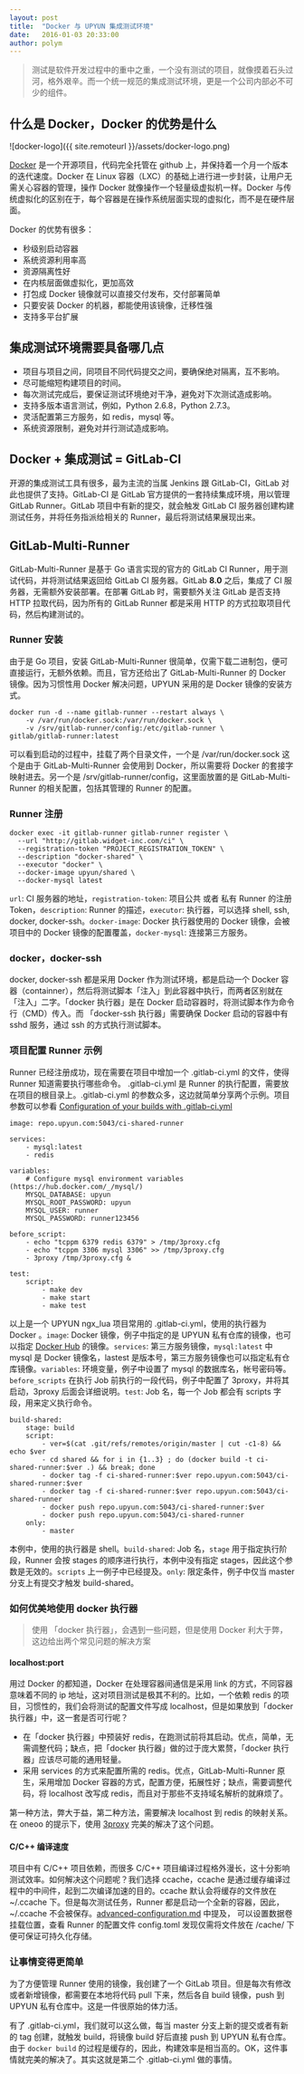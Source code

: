 ```yaml
---
layout: post
title:  "Docker 与 UPYUN 集成测试环境"
date:   2016-01-03 20:33:00
author: polym
---
```


> 测试是软件开发过程中的重中之重，一个没有测试的项目，就像摸着石头过河，格外艰辛。而一个统一规范的集成测试环境，更是一个公司内部必不可少的组件。

## 什么是 Docker，Docker 的优势是什么

![docker-logo]({{ site.remoteurl }}/assets/docker-logo.png)

[Docker](https://github.com/docker/docker) 是一个开源项目，代码完全托管在 github 上，并保持着一个月一个版本的迭代速度。Docker 在 Linux 容器（LXC）的基础上进行进一步封装，让用户无需关心容器的管理，操作 Docker 就像操作一个轻量级虚拟机一样。Docker 与传统虚拟化的区别在于，每个容器是在操作系统层面实现的虚拟化，而不是在硬件层面。

Docker 的优势有很多：

- 秒级别启动容器
- 系统资源利用率高
- 资源隔离性好
- 在内核层面做虚拟化，更加高效
- 打包成 Docker 镜像就可以直接交付发布，交付部署简单
- 只要安装 Docker 的机器，都能使用该镜像，迁移性强
- 支持多平台扩展

## 集成测试环境需要具备哪几点

- 项目与项目之间，同项目不同代码提交之间，要确保绝对隔离，互不影响。
- 尽可能缩短构建项目的时间。
- 每次测试完成后，要保证测试环境绝对干净，避免对下次测试造成影响。
- 支持多版本语言测试，例如，Python 2.6.8，Python 2.7.3。
- 灵活配置第三方服务，如 redis，mysql 等。
- 系统资源限制，避免对并行测试造成影响。

## Docker + 集成测试 = GitLab-CI

开源的集成测试工具有很多，最为主流的当属 Jenkins 跟 GitLab-CI，GitLab 对此也提供了支持。GitLab-CI 是 GitLab 官方提供的一套持续集成环境，用以管理 GitLab Runner。GitLab 项目中有新的提交，就会触发 GitLab CI 服务器创建构建测试任务，并将任务指派给相关的 Runner，最后将测试结果展现出来。

## GitLab-Multi-Runner

GitLab-Multi-Runner 是基于 Go 语言实现的官方的 GitLab CI Runner，用于测试代码，并将测试结果返回给 GitLab CI 服务器。GitLab **8.0** 之后，集成了 CI 服务器，无需额外安装部署。在部署 GitLab 时，需要额外关注 GitLab 是否支持 HTTP 拉取代码，因为所有的 GitLab Runner 都是采用 HTTP 的方式拉取项目代码，然后构建测试的。

### Runner 安装

由于是 Go 项目，安装 GitLab-Multi-Runner 很简单，仅需下载二进制包，便可直接运行，无额外依赖。而且，官方还给出了 GitLab-Multi-Runner 的 Docker 镜像。因为习惯性用 Docker 解决问题，UPYUN 采用的是 Docker 镜像的安装方式。

~~~
docker run -d --name gitlab-runner --restart always \
    -v /var/run/docker.sock:/var/run/docker.sock \
    -v /srv/gitlab-runner/config:/etc/gitlab-runner \
gitlab/gitlab-runner:latest
~~~

可以看到启动的过程中，挂载了两个目录文件，一个是 /var/run/docker.sock 这个是由于 GitLab-Multi-Runner 会使用到 Docker，所以需要将 Docker 的套接字映射进去。另一个是 /srv/gitlab-runner/config，这里面放置的是 GitLab-Multi-Runner 的相关配置，包括其管理的 Runner 的配置。

### Runner 注册

~~~
docker exec -it gitlab-runner gitlab-runner register \
  --url "http://gitlab.widget-inc.com/ci" \
  --registration-token "PROJECT_REGISTRATION_TOKEN" \
  --description "docker-shared" \
  --executor "docker" \
  --docker-image upyun/shared \
  --docker-mysql latest
~~~

`url`: CI 服务器的地址，`registration-token`: 项目公共 或者 私有 Runner 的注册 Token，`description`: Runner 的描述，`executor`: 执行器，可以选择 shell, ssh, docker, docker-ssh。`docker-image`: Docker 执行器使用的 Docker 镜像，会被项目中的 Docker 镜像的配置覆盖，`docker-mysql`: 连接第三方服务。

### docker，docker-ssh

docker, docker-ssh 都是采用 Docker 作为测试环境，都是启动一个 Docker 容器（containner），然后将测试脚本「注入」到此容器中执行，而两者区别就在「注入」二字。「docker 执行器」是在 Docker 启动容器时，将测试脚本作为命令行（CMD）传入。而
「docker-ssh 执行器」需要确保 Docker 启动的容器中有 sshd 服务，通过 ssh 的方式执行测试脚本。

### 项目配置 Runner 示例

Runner 已经注册成功，现在需要在项目中增加一个 .gitlab-ci.yml 的文件，使得 Runner 知道需要执行哪些命令。 .gitlab-ci.yml 是 Runner 的执行配置，需要放在项目的根目录上。.gitlab-ci.yml 的参数众多，这边就简单分享两个示例。项目参数可以参看 [Configuration of your builds with .gitlab-ci.yml](http://doc.gitlab.com/ce/ci/yaml/README.html)


~~~
image: repo.upyun.com:5043/ci-shared-runner

services:
    - mysql:latest
    - redis

variables:
    # Configure mysql environment variables (https://hub.docker.com/_/mysql/)
    MYSQL_DATABASE: upyun
    MYSQL_ROOT_PASSWORD: upyun
    MYSQL_USER: runner
    MYSQL_PASSWORD: runner123456

before_script:
    - echo "tcppm 6379 redis 6379" > /tmp/3proxy.cfg
    - echo "tcppm 3306 mysql 3306" >> /tmp/3proxy.cfg
    - 3proxy /tmp/3proxy.cfg &

test:
    script:
        - make dev
        - make start
        - make test
~~~

以上是一个 UPYUN ngx_lua 项目常用的 .gitlab-ci.yml，使用的执行器为 Docker 。`image`: Docker 镜像，例子中指定的是 UPYUN 私有仓库的镜像，也可以指定 [Docker Hub](http://hub.docker.com/) 的镜像。`services`: 第三方服务镜像，`mysql:latest` 中 mysql 是 Docker 镜像名，lastest 是版本号，第三方服务镜像也可以指定私有仓库镜像。`variables`: 环境变量，例子中设置了 mysql 的数据库名，帐号密码等。`before_scripts` 在执行 Job 前执行的一段代码，例子中配置了 3proxy，并将其启动，3proxy 后面会详细说明。`test`: Job 名，每一个 Job 都会有 scripts 字段，用来定义执行命令。

~~~
build-shared:
    stage: build
    script:
        - ver=$(cat .git/refs/remotes/origin/master | cut -c1-8) && echo $ver
        - cd shared && for i in {1..3} ; do (docker build -t ci-shared-runner:$ver .) && break; done
        - docker tag -f ci-shared-runner:$ver repo.upyun.com:5043/ci-shared-runner:$ver
        - docker tag -f ci-shared-runner:$ver repo.upyun.com:5043/ci-shared-runner
        - docker push repo.upyun.com:5043/ci-shared-runner:$ver
        - docker push repo.upyun.com:5043/ci-shared-runner
    only:
        - master

~~~

本例中，使用的执行器是 shell。`build-shared`: Job 名，`stage` 用于指定执行阶段，Runner 会按 stages 的顺序进行执行，本例中没有指定 stages，因此这个参数是无效的。`scripts` 上一例子中已经提及。`only`: 限定条件，例子中仅当 master 分支上有提交才触发 build-shared。

### 如何优美地使用 docker 执行器

> 使用 「docker 执行器」，会遇到一些问题，但是使用 Docker 利大于弊，这边给出两个常见问题的解决方案

#### localhost:port

用过 Docker 的都知道，Docker 在处理容器间通信是采用 link 的方式，不同容器意味着不同的 ip 地址，这对项目测试是极其不利的。比如，一个依赖 redis 的项目，习惯性的，我们会将测试的配置文件写成 localhost，但是如果放到「docker 执行器」中，这一套是否可行呢？

- 在「docker 执行器」中预装好 redis，在跑测试前将其启动。优点，简单，无需调整代码；缺点，把「docker 执行器」做的过于庞大累赘，「docker 执行器」应该尽可能的通用轻量。
- 采用 services 的方式来配置所需的 redis。优点，GitLab-Multi-Runner 原生，采用增加 Docker 容器的方式，配置方便，拓展性好；缺点，需要调整代码，将 localhost 改写成 redis，而且对于那些不支持域名解析的就麻烦了。

第一种方法，弊大于益，第二种方法，需要解决 localhost 到 redis 的映射关系。在 oneoo 的提示下，使用 [3proxy](https://www.3proxy.ru/) 完美的解决了这个问题。

#### C/C++ 编译速度

项目中有 C/C++ 项目依赖，而很多 C/C++ 项目编译过程格外漫长，这十分影响测试效率。如何解决这个问题呢？我们选择 ccache，ccache 是通过缓存编译过程中的中间件，起到二次编译加速的目的。ccache 默认会将缓存的文件放在 ~/.ccache 下。但是每次测试任务，Runner 都是启动一个全新的容器，因此，~/.ccache 不会被保存。[advanced-configuration.md](https://gitlab.com/gitlab-org/gitlab-ci-multi-runner/blob/master/docs/configuration/advanced-configuration.md) 中提及， 可以设置数据卷挂载位置，查看 Runner 的配置文件 config.toml 发现仅需将文件放在 /cache/ 下便可保证可持久化存储。

### 让事情变得更简单

为了方便管理 Runner 使用的镜像，我创建了一个 GitLab 项目。但是每次有修改或者新增镜像，都需要在本地将代码 pull 下来，然后各自 build 镜像，push 到 UPYUN 私有仓库中。这是一件很原始的体力活。

有了 .gitlab-ci.yml，我们就可以这么做，每当 master 分支上新的提交或者有新的 tag 创建，就触发 build，将镜像 build 好后直接 push 到 UPYUN 私有仓库。由于 `docker build` 的过程是缓存的，因此，构建效率是相当高的。OK，这件事情就完美的解决了。其实这就是第二个 .gitlab-ci.yml 做的事情。

